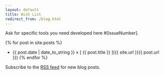 ```yaml
---
layout: default
title: Wish List
redirect_from: /blog.html
---
```


Ask for specific tools you need developed here #[IssueNumber].


{% for post in site.posts %}
  * {{ post.date | date_to_string }} &raquo; [ {{ post.title }} ]({{ site.url }}{{ post.url }})
{% endfor %}

Subscribe to the [RSS feed](/rss.xml) for new blog posts.
